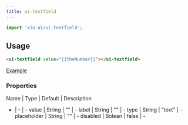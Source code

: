 ```yaml
---
title: ui-textfield
---
```


```js
import 'xin-ui/ui-textfield';
```

## Usage

```html
<ui-textfield value="{{theNumber}}"></ui-textfield>
```

<a class="ui-button ui-button--colored" href="#!/examples/ui-textfield">Example</a>

### Properties

Name | Type | Default | Description
- | - | -
value | String | "" | -
label | String | "" | -
type | String | "text" | -
placeholder | String | "" | -
disabled | Bolean | false | -
